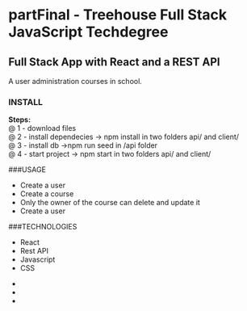 # partFinal - Treehouse Full Stack JavaScript Techdegree 
## Full Stack App with React and a REST API
A user administration courses in school.

<h3>INSTALL</h3>
<b>Steps:</b> <br />
@ 1 - download files <br />
@ 2 - install dependecies -> npm install in two folders api/ and client/ <br />
@ 3 - install db ->npm run seed in /api folder <br />
@ 4 - start project -> npm start in two folders api/ and client/ <br />

###USAGE
<ul>
  <li>Create a user</li>
  <li>Create a course</li>
  <li>Only the owner of the course can delete and update it</li>
  <li>Create a user</li>
</ul>

###TECHNOLOGIES
<ul>
  <li>React</li>
  <li>Rest API</li>
  <li>Javascript</li>
  <li>CSS</li>
</ul>


  
-
-
-
